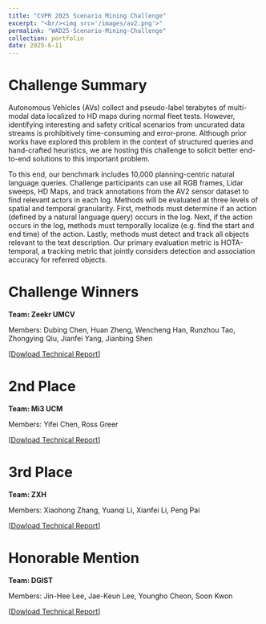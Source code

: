 ```yaml
---
title: "CVPR 2025 Scenario Mining Challenge"
excerpt: "<br/><img src='/images/av2.png'>"
permalink: "WAD25-Scenario-Mining-Challenge"
collection: portfolio
date: 2025-6-11
---
```


# Challenge Summary
Autonomous Vehicles (AVs) collect and pseudo-label terabytes of multi-modal data localized to HD maps during normal fleet tests. However, identifying interesting and safety critical scenarios from uncurated data streams is prohibitively time-consuming and error-prone. Although prior works have explored this problem in the context of structured queries and hand-crafted heuristics, we are hosting this challenge to solicit better end-to-end solutions to this important problem.

To this end, our benchmark includes 10,000 planning-centric natural language queries. Challenge participants can use all RGB frames, Lidar sweeps, HD Maps, and track annotations from the AV2 sensor dataset to find relevant actors in each log. Methods will be evaluated at three levels of spatial and temporal granularity. First, methods must determine if an action (defined by a natural language query) occurs in the log. Next, if the action occurs in the log, methods must temporally localize (e.g. find the start and end time) of the action. Lastly, methods must detect and track all objects relevant to the text description. Our primary evaluation metric is HOTA-temporal, a tracking metric that jointly considers detection and association accuracy for referred objects.

# Challenge Winners
**Team: Zeekr UMCV**

Members: Dubing Chen, Huan Zheng, Wencheng Han, Runzhou Tao, Zhongying Qiu, Jianfei Yang, Jianbing Shen

[[Dowload Technical Report](https://neeharperi.com/files/zeekr_umcv_techreport_cvprw25.pdf)]

# 2nd Place
**Team: Mi3 UCM**

Members: Yifei Chen, Ross Greer

[[Dowload Technical Report](https://neeharperi.com/files/mi3_ucm_techreport_cvprw25.pdf)]

# 3rd Place
**Team: ZXH**

Members: Xiaohong Zhang, Yuanqi Li, Xianfei Li, Peng Pai

[[Dowload Technical Report](https://neeharperi.com/files/zxh_techreport_cvprw25.pdf)]

# Honorable Mention
**Team: DGIST**

Members: Jin-Hee Lee, Jae-Keun Lee, Youngho Cheon, Soon Kwon

[[Dowload Technical Report](https://neeharperi.com/files/dgist_techreport_cvprw25.pdf)]
